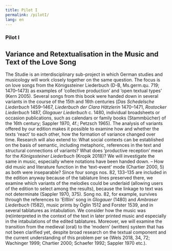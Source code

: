 ```yaml
---
title: Pilot I
permalink: /pilotI/
lang: en
---
```


### Pilot I
## Variance and Retextualisation in the Music and Text of the Love Song

The Studie is an interdisciplinary sub-project in which German studies and musicology will work closely together on the same question. The focus is on love songs from the Königssteiner Liederbuch (D-B, Ms.germ.qu.
719; 1470–1473) as examples of ‘collective production’ and ‘open textual types’ (Kern 2005). Several
songs from this book were handed down in several variants in the course of the 15th and 16th
centuries (_Das Schedelsche Liederbuch_ 1459–1467, _Liederbuch der Clara Hätzlerin_ 1470–1471,
_Rostocker Liederbuch_ 1487, _Glogauer Liederbuch_ c. 1480, individual broadsheets or occasion
publications, such as calendars or family books (Stammbücher) of the 16th century; Sappler 1970,
4f.; Petzsch 1965). The analysis of variants offered by our edition makes it possible to examine how
and whether the texts ‘react’ to each other, how the formation of variance changed over time.
Research will also extend to: What social contexts can be established on the basis of semantic,
including metaphoric, references in the text and structural connections of variants? What does
’productive reception’ mean for the _Königssteiner Liederbuch_ (Kropik 2018)? We will investigate the
same in music, especially where notations have been handed down. – How did music and literature
function in the ‘text-event’ mode (Chartier 2000, 5) as both were inseparable? Since four songs nos. 82, 133–135 are included in the edition anyway because of the tablature lines preserved there, we
examine which variants of the melodies could be underlaid (allowing users of the edition to select
among the results), because the linkage to text was not determinate (Sappler 1970, 375). Song no.
82, for example, survives through the references to 'Elßlin' song in _Glogauer_ (1480) and _Ambraser
Liederbuch_ (1582), music prints by Öglin 1512 and Forster 1539, and in several tablatures as
intabulation. We consider how the music was (re)interpreted in the context of the text in later printed
music and especially in the intabulations of the edited tablatures. Moreover, we will examine the
transition from the medieval (oral) to the ‘modern’ (written) system that has not been clarified yet,
despite broad research on the textual component and the current understanding of this problem
per se (Wels 2018, 34, 72; Wachinger 1999; Chartier 2000; Schaefer 1992; Sappler 1970 etc.).
